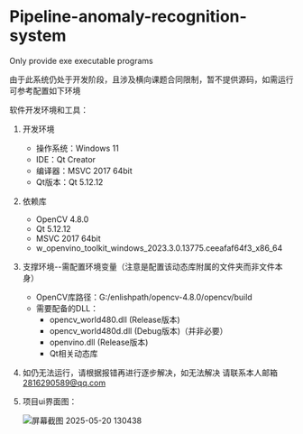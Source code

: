 # Pipeline-anomaly-recognition-system
Only provide exe executable programs

由于此系统仍处于开发阶段，且涉及横向课题合同限制，暂不提供源码，如需运行可参考配置如下环境


软件开发环境和工具：
1. 开发环境
   - 操作系统：Windows 11
   - IDE：Qt Creator
   - 编译器：MSVC 2017 64bit
   - Qt版本：Qt 5.12.12

2. 依赖库
   - OpenCV 4.8.0
   - Qt 5.12.12
   - MSVC 2017 64bit
   - w_openvino_toolkit_windows_2023.3.0.13775.ceeafaf64f3_x86_64

3. 支撑环境--需配置环境变量（注意是配置该动态库附属的文件夹而非文件本身）
   - OpenCV库路径：G:/enlishpath/opencv-4.8.0/opencv/build
   - 需要配备的DLL：
     * opencv_world480.dll (Release版本)
     * opencv_world480d.dll (Debug版本)（并非必要）
     * openvino.dll (Release版本)
     * Qt相关动态库
4. 如仍无法运行，请根据报错再进行逐步解决，如无法解决 请联系本人邮箱 2816290589@qq.com

5. 项目ui界面图：
   

   ![屏幕截图 2025-05-20 130438](https://github.com/user-attachments/assets/5964946f-32ec-4f77-85a2-6868d8563bc7)

   
